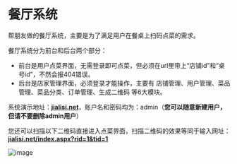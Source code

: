 # 餐厅系统

帮朋友做的餐厅系统，主要是为了满足用户在餐桌上扫码点菜的需求。

餐厅系统分为前台和后台两个部分：

- 前台是用户点菜界面，无需登录即可点菜，但必须在url里带上“店铺id”和“桌号id”，不然会报404错误。
- 后台是店家管理界面，必须登录才能操作，主要有 店铺管理、用户管理、菜品管理、菜品分类、订单管理、生成二维码 等6大模块。

系统演示地址：[**jialisi.net**](http://jialisi.net)，账户名和密码均为：admin（**您可以随意新建用户，但请不要删除admin用户**）

您还可以扫描以下二维码直接进入点菜界面，扫描二维码的效果等同于输入网址：[**jialisi.net/index.aspx?rid=1&tid=1**](http://jialisi.net/Index.aspx?rid=1&tid=1)

![image](https://github.com/stone0090/CateringSystem/blob/master/menu_rid1_tid1.jpg)

